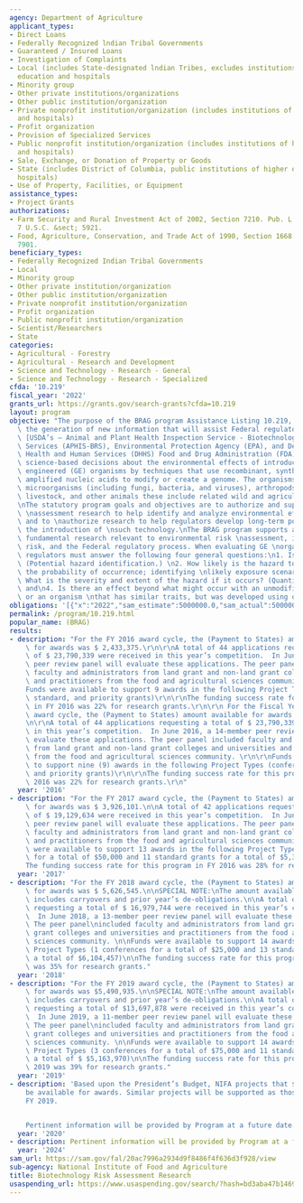 ```yaml
---
agency: Department of Agriculture
applicant_types:
- Direct Loans
- Federally Recognized lndian Tribal Governments
- Guaranteed / Insured Loans
- Investigation of Complaints
- Local (includes State-designated lndian Tribes, excludes institutions of higher
  education and hospitals
- Minority group
- Other private institutions/organizations
- Other public institution/organization
- Private nonprofit institution/organization (includes institutions of higher education
  and hospitals)
- Profit organization
- Provision of Specialized Services
- Public nonprofit institution/organization (includes institutions of higher education
  and hospitals)
- Sale, Exchange, or Donation of Property or Goods
- State (includes District of Columbia, public institutions of higher education and
  hospitals)
- Use of Property, Facilities, or Equipment
assistance_types:
- Project Grants
authorizations:
- Farm Security and Rural Investment Act of 2002, Section 7210. Pub. L. 101, 171.
  7 U.S.C. &sect; 5921.
- Food, Agriculture, Conservation, and Trade Act of 1990, Section 1668. 7 U.S.C. &sect;
  7901.
beneficiary_types:
- Federally Recognized Indian Tribal Governments
- Local
- Minority group
- Other private institution/organization
- Other public institution/organization
- Private nonprofit institution/organization
- Profit organization
- Public nonprofit institution/organization
- Scientist/Researchers
- State
categories:
- Agricultural - Forestry
- Agricultural - Research and Development
- Science and Technology - Research - General
- Science and Technology - Research - Specialized
cfda: '10.219'
fiscal_year: '2022'
grants_url: https://grants.gov/search-grants?cfda=10.219
layout: program
objective: "The purpose of the BRAG program Assistance Listing 10.219, is to support\
  \ the generation of new information that will assist Federal regulatory agencies\
  \ [USDA’s – Animal and Plant Health Inspection Service - Biotechnology Regulatory\
  \ Services (APHIS-BRS), Environmental Protection Agency (EPA), and Department of\
  \ Health and Human Services (DHHS) Food and Drug Administration (FDA)] in making\
  \ science-based decisions about the environmental effects of introducing genetically\
  \ engineered (GE) organisms by techniques that use recombinant, synthesized, or\
  \ amplified nucleic acids to modify or create a genome. The organisms include plants,\
  \ microorganisms (including fungi, bacteria, and viruses), arthropods, fish, birds,\
  \ livestock, and other animals these include related wild and agricultural organisms.\n\
  \nThe statutory program goals and objectives are to authorize and support environmental\
  \ \nassessment research to help identify and analyze environmental effects of biotechnology\
  \ and to \nauthorize research to help regulators develop long-term policies concerning\
  \ the introduction of \nsuch technology.\nThe BRAG program supports applied and/or\
  \ fundamental research relevant to environmental risk \nassessment, including biological\
  \ risk, and the Federal regulatory process. When evaluating GE \norganisms, Federal\
  \ regulators must answer the following four general questions:\n1. Is there a hazard?\
  \ (Potential hazard identification.) \n2. How likely is the hazard to occur? (Quantifying\
  \ the probability of occurrence; identifying \nlikely exposure scenarios.) \n3.\
  \ What is the severity and extent of the hazard if it occurs? (Quantifying the effects)\
  \ and\n4. Is there an effect beyond what might occur with an unmodified organism\
  \ or an organism \nthat has similar traits, but was developed using other technologies?"
obligations: '[{"x":"2022","sam_estimate":5000000.0,"sam_actual":5000000.0,"usa_spending_actual":21600.0},{"x":"2023","sam_estimate":5500000.0,"sam_actual":0.0,"usa_spending_actual":649996.0},{"x":"2024","sam_estimate":5500000.0,"sam_actual":0.0,"usa_spending_actual":-197723.37}]'
permalink: /program/10.219.html
popular_name: (BRAG)
results:
- description: "For the FY 2016 award cycle, the (Payment to States) amount available\
    \ for awards was $ 2,433,375.\r\n\r\nA total of 44 applications requesting a total\
    \ of $ 23,790,339 were received in this year’s competition.  In June 2016, a 14-member\
    \ peer review panel will evaluate these applications. The peer panel included\
    \ faculty and administrators from land grant and non-land grant colleges and universities\
    \ and practitioners from the food and agricultural sciences community. \r\n\r\n\
    Funds were available to support 9 awards in the following Project Types (conferences,\
    \ standard, and priority grants)\r\n\r\nThe funding success rate for this program\
    \ in FY 2016 was 22% for research grants.\r\n\r\n For the Fiscal Year (FY) 2016\
    \ award cycle, the (Payment to States) amount available for awards was $ 2,433,375.\r\
    \n\r\nA total of 44 applications requesting a total of $ 23,790,339 were received\
    \ in this year’s competition.  In June 2016, a 14-member peer review panel will\
    \ evaluate these applications. The peer panel included faculty and administrators\
    \ from land grant and non-land grant colleges and universities and practitioners\
    \ from the food and agricultural sciences community. \r\n\r\nFunds were available\
    \ to support nine (9) awards in the following Project Types (conferences, standard,\
    \ and priority grants)\r\n\r\nThe funding success rate for this program in FY\
    \ 2016 was 22% for research grants.\r\n"
  year: '2016'
- description: "For the FY 2017 award cycle, the (Payment to States) amount available\
    \ for awards was $ 3,926,101.\n\nA total of 42 applications requesting a total\
    \ of $ 19,129,634 were received in this year’s competition.  In June 2017, a 13-member\
    \ peer review panel will evaluate these applications. The peer panel\nincluded\
    \ faculty and administrators from land grant and non-land grant colleges and universities\
    \ and practitioners from the food and agricultural sciences community. \n\nFunds\
    \ were available to support 13 awards in the following Project Types (2 conferences\
    \ for a total of $50,000 and 11 standard grants for a total of $5,345,838)\n\n\
    The funding success rate for this program in FY 2016 was 28% for research grants."
  year: '2017'
- description: "For the FY 2018 award cycle, the (Payment to States) amount available\
    \ for awards was $ 5,626,545.\n\nSPECIAL NOTE:\nThe amount available for awards\
    \ includes carryovers and prior year’s de-obligations.\n\nA total of 37 applications\
    \ requesting a total of $ 16,979,744 were received in this year’s competition.\
    \  In June 2018, a 13-member peer review panel will evaluate these applications.\
    \ The peer panel\nincluded faculty and administrators from land grant and non-land\
    \ grant colleges and universities and practitioners from the food and agricultural\
    \ sciences community. \n\nFunds were available to support 14 awards in the following\
    \ Project Types (1 conferences for a total of $25,000 and 13 standard grants for\
    \ a total of $6,104,457)\n\nThe funding success rate for this program in FY 2018\
    \ was 35% for research grants."
  year: '2018'
- description: "For the FY 2019 award cycle, the (Payment to States) amount available\
    \ for awards was $5,490,935.\n\nSPECIAL NOTE:\nThe amount available for awards\
    \ includes carryovers and prior year’s de-obligations.\n\nA total of 33 applications\
    \ requesting a total of $13,697,878 were received in this year’s competition.\
    \  In June 2019, a 11-member peer review panel will evaluate these applications.\
    \ The peer panel\nincluded faculty and administrators from land grant and non-land\
    \ grant colleges and universities and practitioners from the food and agricultural\
    \ sciences community. \n\nFunds were available to support 14 awards in the following\
    \ Project Types (3 conferences for a total of $75,000 and 11 standard grants for\
    \ a total of $ $5,163,970)\n\nThe funding success rate for this program in FY\
    \ 2019 was 39% for research grants."
  year: '2019'
- description: 'Based upon the President’s Budget, NIFA projects that $3,736,564 will
    be available for awards. Similar projects will be supported as those funded in
    FY 2019.


    Pertinent information will be provided by Program at a future date.'
  year: '2020'
- description: Pertinent information will be provided by Program at a future date.
  year: '2024'
sam_url: https://sam.gov/fal/20ac7996a2934d9f8486f4f636d3f928/view
sub-agency: National Institute of Food and Agriculture
title: Biotechnology Risk Assessment Research
usaspending_url: https://www.usaspending.gov/search/?hash=bd3aba47b14692d9ac603bbdfa4220d8
---
```

